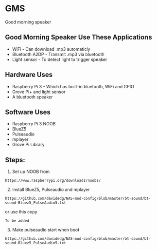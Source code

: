 # GMS
Good morning speaker

## Good Morning Speaker Use These Applications
* WiFi - Can download .mp3 automaticly
* Bluetooth A2DP - Transmit .mp3 via bluetooth
* Light sensor - To detect light to trigger speaker

## Hardware Uses
* Raspberry Pi 3 - Which has built-in bluetooth, WiFi and GPIO
* Grove Pi+ and light sensor
* A bluetooth speaker

## Software Uses
* Raspberry Pi 3 NOOB
* BlueZ5
* Pulseaudio
* mplayer
* Grove Pi Library


## Steps:
1. Set up NOOB from
```
https://www.raspberrypi.org/downloads/noobs/ 
```
2. Install BlueZ5, Pulseaudio and mplayer
```
https://github.com/davidedg/NAS-mod-config/blob/master/bt-sound/bt-sound-Bluez5_PulseAudio5.txt
```
or use this copy
```
To be added
```

3. Make pulseaudio start when boot
```
https://github.com/davidedg/NAS-mod-config/blob/master/bt-sound/bt-sound-Bluez5_PulseAudio5.txt
```
